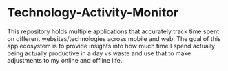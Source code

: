 # Technology-Activity-Monitor
This repository holds multiple applications that accurately track time spent on different websites/technologies across mobile and web. The goal of this app ecosystem is to provide insights into how much time I spend actually being actually productive in a day vs waste and use that to make adjustments to my online and offline life.
